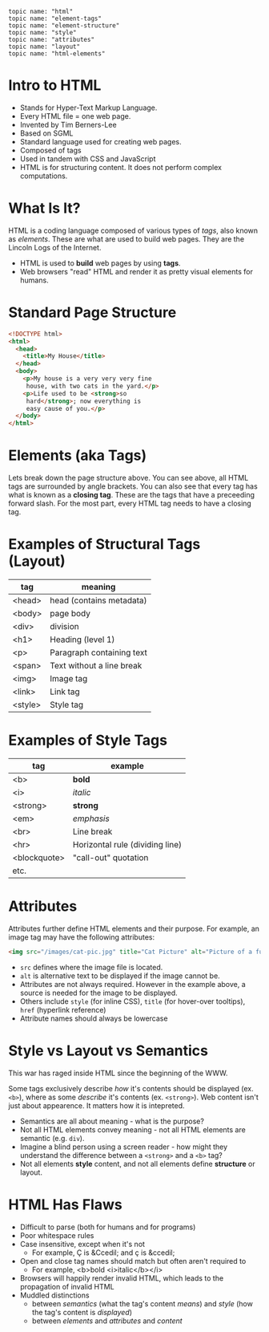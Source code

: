     topic name: "html"
    topic name: "element-tags"
    topic name: "element-structure"
    topic name: "style"
    topic name: "attributes"
    topic name: "layout"
    topic name: "html-elements"
    
# Intro to HTML

* Stands for Hyper-Text Markup Language.
* Every HTML file = one web page.
* Invented by Tim Berners-Lee
* Based on SGML
* Standard language used for creating web pages.
* Composed of tags
* Used in tandem with CSS and JavaScript
* HTML is for structuring content. It does not perform complex computations.

# What Is It?

HTML is a coding language composed of various types of *tags*, also known as *elements*. These are what are used to build web pages. They are the Lincoln Logs of the Internet.

* HTML is used to **build** web pages by using **tags**.
* Web browsers "read" HTML and render it as pretty visual elements for humans.

# Standard Page Structure

```html
<!DOCTYPE html>
<html>
  <head>
    <title>My House</title>
  </head>
  <body>
    <p>My house is a very very very fine
     house, with two cats in the yard.</p>
    <p>Life used to be <strong>so
     hard</strong>; now everything is
     easy cause of you.</p>
  </body>
</html>
```

# Elements (aka Tags)

Lets break down the page structure above. You can see above, all HTML tags are surrounded by angle brackets. You can also see that every tag has what is known as a **closing tag**. These are the tags that have a preceeding forward slash. For the most part, every HTML tag needs to have a closing tag.

# Examples of Structural Tags (Layout)

| tag      | meaning                   |
|----------|---------------------------|
| \<head>  | head (contains metadata)  |
| \<body>  | page body                 |
| \<div>   | division                  |
| \<h1>    | Heading (level 1)         |
| \<p>     | Paragraph containing text |
| \<span>  | Text without a line break |
| \<img>   | Image tag                 |
| \<link>  | Link tag                  |
| \<style> | Style tag                 |


# Examples of Style Tags

| tag                  | example                         |
|----------------------|---------------------------------|
| \<b>                 | <b>bold</b>                     |
| \<i>                 | <i>italic</i>                   |
| \<strong>            | <strong>strong</strong>         |
| \<em>                | <em>emphasis</em>               |
| \<br>                | Line break                      |
| \<hr>                | Horizontal rule (dividing line) |
| \<blockquote>        | "call-out" quotation            |
| etc.                 |                                 |

# Attributes

Attributes further define HTML elements and their purpose. For example, an image tag may have the following attributes:

```html
<img src="/images/cat-pic.jpg" title="Cat Picture" alt="Picture of a fuzzy cat">
```

* `src` defines where the image file is located.
* `alt` is alternative text to be displayed if the image cannot be.
* Attributes are not always required. However in the example above, a source is needed for the image to be displayed.
* Others include `style` (for inline CSS), `title` (for hover-over tooltips), `href` (hyperlink reference)
* Attribute names should always be lowercase

# Style vs Layout vs Semantics

This war has raged inside HTML since the beginning of the WWW.

Some tags exclusively describe _how_ it's contents should be displayed (ex. `<b>`), where as some _describe_ it's contents (ex. `<strong>`). Web content isn't just about appearence. It matters how it is intepreted.

* Semantics are all about meaning - what is the purpose?
* Not all HTML elements convey meaning - not all HTML elements are semantic (e.g. `div`).
* Imagine a blind person using a screen reader - how might they understand the difference between a `<strong>` and a `<b>` tag?
* Not all elements **style** content, and not all elements define **structure** or layout.

# HTML Has Flaws

* Difficult to parse (both for humans and for programs)
* Poor whitespace rules
* Case insensitive, except when it's not
  * For example, Ç is &amp;Ccedil; and ç is &amp;ccedil;
* Open and close tag names should match but often aren't required to
  * For example, &lt;b>bold &lt;i>italic&lt;/b>&lt;/i>
* Browsers will happily render invalid HTML, which leads to the propagation of invalid HTML
* Muddled distinctions
  * between *semantics* (what the tag's content *means*) and *style* (how the tag's content is *displayed*)
  * between *elements* and *attributes* and *content*

